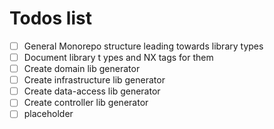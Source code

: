 # Todos list

- [ ] General Monorepo structure leading towards library types
- [ ] Document library t ypes and NX tags for them
- [ ] Create domain lib generator
- [ ] Create infrastructure lib generator
- [ ] Create data-access lib generator
- [ ] Create controller lib generator
- [ ] placeholder
